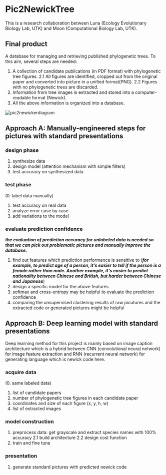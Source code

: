 # Pic2NewickTree
This is a research collaboration between Luna (Ecology Evolutionary Biology Lab, UTK) and Moon (Computational Biology Lab, UTK).

## Final product
A database for managing and retrieving published phylogenetic trees. To this aim, several steps are needed:

1. A collection of candidate publications (in PDF format) with phylogenetic tree figures.
2.1 All figures are identified, cropped out from the original paper and converted into picture in a unified format(PNG).
2.2 Figures with no phylogenetic trees are discarded.
3. Information from tree images is extracted and stored into a computer-readable format (Newick).
4. All the above information is organized into a database.

![pic2newickerdiagram](https://user-images.githubusercontent.com/20075487/45761609-92911580-bbfa-11e8-993d-b955037f0d7b.png)

## Approach A: Manually-engineered steps for pictures with standard presentations
### design phase
1. synthesize data
2. design model (attention mechanism with simple filters)
3. test accuracy on synthesized data

### test phase
(0. label data manually)
1. test accuracy on real data
2. analyze error case by case
3. add variations to the model

### evaluate prediction confidence
***the evaluation of prediction accuracy for unlabeled data is needed so that we can pick out problematic pictures and manually improve the database.***

1. find out features which prediction performence is sensitive to (***for example, to predict age of a person, it's easier to tell if the person is a female rather than male. Another example, it's easier to predict nationality between Chinese and British, but harder between Chinese and Japanese***)
2. design a specific model for the above features
3. softmax and cross-entropy may be helpful to evaluate the prediction confidence
4. comparing the unsupervised clustering results of raw picutures and the extracted code or generated pictures might be helpful

## Approach B: Deep learning model with standard presentations
Deep learning method for this project is mainly based on image caption architecture which is a hybrid between CNN (convolutional neural network) for image feature extraction and RNN (recurrent neural network) for generating language which is newick code here. 

### acquire data
(0. same labeled data)
1. list of candidate papers
2. number of phylogenetic tree figures in each candidate paper
3. coordinates and size of each figure (x, y, h, w)
4. list of extracted images

### model construction
1. preprocess data: get grayscale and extract species names with 100% accuracy
2.1 build architecture
2.2 design cost function
3. train and fine tune

### presentation
1. generate standard pictures with predicted newick code
